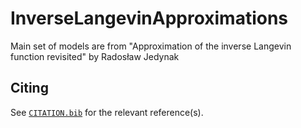 # InverseLangevinApproximations

Main set of models are from "Approximation of the inverse Langevin function revisited" by Radosław Jedynak

## Citing

See [`CITATION.bib`](CITATION.bib) for the relevant reference(s).
